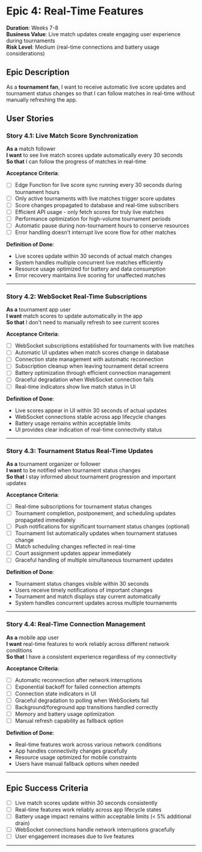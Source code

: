 # Epic 4: Real-Time Features
**Duration**: Weeks 7-8  
**Business Value**: Live match updates create engaging user experience during tournaments  
**Risk Level**: Medium (real-time connections and battery usage considerations)

## Epic Description
As a **tournament fan**, I want to receive automatic live score updates and tournament status changes so that I can follow matches in real-time without manually refreshing the app.

## User Stories

### Story 4.1: Live Match Score Synchronization
**As a** match follower  
**I want** to see live match scores update automatically every 30 seconds  
**So that** I can follow the progress of matches in real-time  

**Acceptance Criteria**:
- [ ] Edge Function for live score sync running every 30 seconds during tournament hours
- [ ] Only active tournaments with live matches trigger score updates
- [ ] Score changes propagated to database and real-time subscribers
- [ ] Efficient API usage - only fetch scores for truly live matches
- [ ] Performance optimization for high-volume tournament periods
- [ ] Automatic pause during non-tournament hours to conserve resources
- [ ] Error handling doesn't interrupt live score flow for other matches

**Definition of Done**:
- Live scores update within 30 seconds of actual match changes
- System handles multiple concurrent live matches efficiently
- Resource usage optimized for battery and data consumption
- Error recovery maintains live scoring for unaffected matches

---

### Story 4.2: WebSocket Real-Time Subscriptions
**As a** tournament app user  
**I want** match scores to update automatically in the app  
**So that** I don't need to manually refresh to see current scores  

**Acceptance Criteria**:
- [ ] WebSocket subscriptions established for tournaments with live matches
- [ ] Automatic UI updates when match scores change in database
- [ ] Connection state management with automatic reconnection
- [ ] Subscription cleanup when leaving tournament detail screens
- [ ] Battery optimization through efficient connection management
- [ ] Graceful degradation when WebSocket connection fails
- [ ] Real-time indicators show live match status in UI

**Definition of Done**:
- Live scores appear in UI within 30 seconds of actual updates
- WebSocket connections stable across app lifecycle changes
- Battery usage remains within acceptable limits
- UI provides clear indication of real-time connectivity status

---

### Story 4.3: Tournament Status Real-Time Updates
**As a** tournament organizer or follower  
**I want** to be notified when tournament status changes  
**So that** I stay informed about tournament progression and important updates  

**Acceptance Criteria**:
- [ ] Real-time subscriptions for tournament status changes
- [ ] Tournament completion, postponement, and scheduling updates propagated immediately
- [ ] Push notifications for significant tournament status changes (optional)
- [ ] Tournament list automatically updates when tournament statuses change
- [ ] Match scheduling changes reflected in real-time
- [ ] Court assignment updates appear immediately
- [ ] Graceful handling of multiple simultaneous tournament updates

**Definition of Done**:
- Tournament status changes visible within 30 seconds
- Users receive timely notifications of important changes
- Tournament and match displays stay current automatically
- System handles concurrent updates across multiple tournaments

---

### Story 4.4: Real-Time Connection Management
**As a** mobile app user  
**I want** real-time features to work reliably across different network conditions  
**So that** I have a consistent experience regardless of my connectivity  

**Acceptance Criteria**:
- [ ] Automatic reconnection after network interruptions
- [ ] Exponential backoff for failed connection attempts
- [ ] Connection state indicators in UI
- [ ] Graceful degradation to polling when WebSockets fail
- [ ] Background/foreground app transitions handled correctly
- [ ] Memory and battery usage optimization
- [ ] Manual refresh capability as fallback option

**Definition of Done**:
- Real-time features work across various network conditions
- App handles connectivity changes gracefully
- Resource usage optimized for mobile constraints
- Users have manual fallback options when needed

---

## Epic Success Criteria
- [ ] Live match scores update within 30 seconds consistently
- [ ] Real-time features work reliably across app lifecycle states
- [ ] Battery usage impact remains within acceptable limits (< 5% additional drain)
- [ ] WebSocket connections handle network interruptions gracefully
- [ ] User engagement increases due to live features

---
